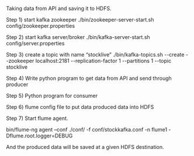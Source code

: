 Taking data from API and saving it to HDFS.

Step 1) start kafka zookeeper
./bin/zookeeper-server-start.sh config/zookeeper.properties

Step 2) start kafka server/broker
./bin/kafka-server-start.sh config/server.properties

Step 3) create a topic with name “stocklive”
./bin/kafka-topics.sh --create --zookeeper localhost:2181 --replication-factor 1 --partitions 1 --topic stocklive

Step 4) Write python program to get data from API and send through producer


Step 5) Python program for consumer


Step 6) flume config file to put data produced data into HDFS


Step 7) Start flume agent.

bin/flume-ng agent –conf ./conf/ -f conf/stockkafka.conf -n flume1 -Dflume.root.logger=DEBUG

And the produced data will be saved at a given HDFS destination.



